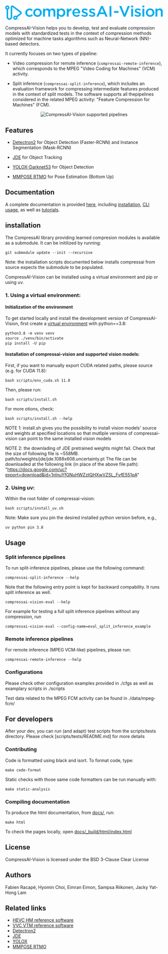 <p align="center">
  <img src="docs/source/_static/logo.svg" alt="CompressAI-Vision-logo">
</p>

CompressAI-Vision helps you to develop, test and evaluate compression models with standardized tests in the context of compression methods optimized for machine tasks algorithms such as Neural-Network (NN)-based detectors.

It currently focuses on two types of pipeline:

- Video compression for remote inference (`compressai-remote-inference`), which corresponds to the MPEG "Video Coding for Machines" (VCM) activity.

- Split inference (`compressai-split-inference`), which  includes an evaluation framework for compressing intermediate features produced in the context of split models. The software supports all thepipelines considered in the related MPEG  activity: "Feature Compression for Machines" (FCM).

<p align="center">
  <img src="docs/source/media/images/compressai-vision-pipelines.png" alt="CompressAI-Vision supported pipelines">
</p>

## Features

- [Detectron2](https://detectron2.readthedocs.io/en/latest/index.html) for Object Detection (Faster-RCNN) and Instance Segmentation (Mask-RCNN)

- [JDE](https://github.com/Zhongdao/Towards-Realtime-MOT) for Object Tracking

- [YOLOX-Darknet53](https://github.com/Megvii-BaseDetection/YOLOX) for Object Detection

- [MMPOSE RTMO](https://github.com/open-mmlab/mmpose/tree/main/projects/rtmo) for Pose Estimation (Bottom Up)

## Documentation

A complete documentation is provided [here](https://interdigitalinc.github.io/CompressAI-Vision/index.html), including [installation](https://interdigitalinc.github.io/CompressAI-Vision/installation), [CLI usage](https://interdigitalinc.github.io/CompressAI-Vision/cli_usage.html), as well as [tutorials](https://interdigitalinc.github.io/CompressAI-Vision/tutorials).

## installation

The CompressAI library providing learned compresion modules is available as a submodule. It can be initilized by running:
```
git submodule update --init --recursive
```
Note: the installation scripts documented below installs compressai from source expects the submodule to be populated. 

CompressAI-Vision can be installed using a virtual environment and pip or using uv. 

### 1. Using a virtual environment:

#### Initialization of the environment
To get started locally and install the development version of CompressAI-Vision, first create a [virtual environment](https://docs.python.org/3.8/library/venv.html) with python==3.8:

```
python3.8 -m venv venv
source ./venv/bin/activate
pip install -U pip
```

#### Installation of compressai-vision and supported vision models:

First, if you want to manually export CUDA related paths, please source (e.g. for CUDA 11.8):
```
bash scripts/env_cuda.sh 11.8
```
Then, please run:
```
bash scripts/install.sh
```

For more otions, check:
```
bash scripts/install.sh --help
```

NOTE 1: install.sh gives you the possibility to install vision models' source and weights at specified locations so that mutliple versions of compressai-vision can point to the same installed vision models

NOTE 2: the downlading of JDE pretrained weights might fail. Check that the size of following file is ~558MB.
path/to/weights/jde/jde.1088x608.uncertainty.pt
The file can be downloaded at the following link (in place of the above file path):
"https://docs.google.com/uc?export=download&id=1nlnuYfGNuHWZztQHXwVZSL_FvfE551pA"

### 2. Using uv:
Within the root folder of compressai-vision:
```
bash scripts/install_uv.sh
```

Note: Make sure you pin the desired installed python version before, e.g., 
```
uv python pin 3.8
```

## Usage

### Split inference pipelines

To run split-inference pipelines, please use the following command:
```
compressai-split-inference --help
```

Note that the following entry point is kept for backward compability. It runs split inference as well. 
```
compressai-vision-eval --help
```


For example for testing a full split inference pipelines without any compression, run

```
compressai-vision-eval --config-name=eval_split_inference_example
```

### Remote inference pipelines

For remote inference (MPEG VCM-like) pipelines, please run:
```
compressai-remote-inference --help
```

### Configurations

Please check other configuration examples provided in ./cfgs as well as examplary scripts in ./scripts

Test data related to the MPEG FCM activity can be found in ./data/mpeg-fcm/

## For developers

After your dev, you can run (and adapt) test scripts from the scripts/tests directory. Please check [scripts/tests/README.md] for more details

### Contributing

Code is formatted using black and isort. To format code, type:
```
make code-format
```
Static checks with those same code formatters can be run manually with:
```
make static-analysis
```

### Compiling documentation

To produce the html documentation, from [docs/](docs/), run:
```
make html
```
To check the pages locally, open [docs/_build/html/index.html](docs/index.html)

## License

CompressAI-Vision is licensed under the BSD 3-Clause Clear License

## Authors

Fabien Racapé, Hyomin Choi, Eimran Eimon, Sampsa Riikonen, Jacky Yat-Hong Lam

## Related links
 * [HEVC HM reference software](https://hevc.hhi.fraunhofer.de)
 * [VVC VTM reference software](https://vcgit.hhi.fraunhofer.de/jvet/VVCSoftware_VTM)
 * [Detectron2](https://detectron2.readthedocs.io/en/latest/index.html)
 * [JDE](https://github.com/Zhongdao/Towards-Realtime-MOT.git)
 * [YOLOX](https://github.com/Megvii-BaseDetection/YOLOX)
 * [MMPOSE RTMO](https://github.com/open-mmlab/mmpose/tree/main/projects/rtmo)
